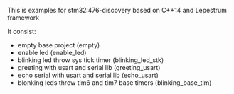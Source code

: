 This is examples for stm32l476-discovery based on C++14 and Lepestrum framework

It consist:
 - empty base project (empty)
 - enable led (enable_led)
 - blinking led throw sys tick timer (blinking_led_stk)
 - greeting with usart and serial lib (greeting_usart)
 - echo serial with usart and serial lib (echo_usart)
 - blonking leds throw tim6 and tim7 base timers (blinking_base_tim)
